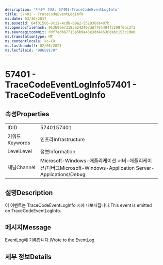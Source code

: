 ```yaml
---
description: '자세한 정보: 57401-TraceCodeEventLogInfo'
title: 57401 - TraceCodeEventLogInfo
ms.date: 03/30/2017
ms.assetid: 64f01506-0c11-4cdb-b9a2-552938da487b
ms.openlocfilehash: 91269ee73183e242407ddf70a404f3298f0bc3f3
ms.sourcegitcommit: ddf7edb67715a5b9a45e3dd44536dabc153c1de0
ms.translationtype: MT
ms.contentlocale: ko-KR
ms.lasthandoff: 02/06/2021
ms.locfileid: "99669178"
---
```

# <a name="57401---tracecodeeventloginfo"></a><span data-ttu-id="451dc-103">57401 - TraceCodeEventLogInfo</span><span class="sxs-lookup"><span data-stu-id="451dc-103">57401 - TraceCodeEventLogInfo</span></span>

## <a name="properties"></a><span data-ttu-id="451dc-104">속성</span><span class="sxs-lookup"><span data-stu-id="451dc-104">Properties</span></span>  
  
|||  
|-|-|  
|<span data-ttu-id="451dc-105">ID</span><span class="sxs-lookup"><span data-stu-id="451dc-105">ID</span></span>|<span data-ttu-id="451dc-106">57401</span><span class="sxs-lookup"><span data-stu-id="451dc-106">57401</span></span>|  
|<span data-ttu-id="451dc-107">키워드</span><span class="sxs-lookup"><span data-stu-id="451dc-107">Keywords</span></span>|<span data-ttu-id="451dc-108">인프라</span><span class="sxs-lookup"><span data-stu-id="451dc-108">Infrastructure</span></span>|  
|<span data-ttu-id="451dc-109">Level</span><span class="sxs-lookup"><span data-stu-id="451dc-109">Level</span></span>|<span data-ttu-id="451dc-110">정보</span><span class="sxs-lookup"><span data-stu-id="451dc-110">Information</span></span>|  
|<span data-ttu-id="451dc-111">채널</span><span class="sxs-lookup"><span data-stu-id="451dc-111">Channel</span></span>|<span data-ttu-id="451dc-112">Microsoft-Windows-애플리케이션 서버-애플리케이션/디버그</span><span class="sxs-lookup"><span data-stu-id="451dc-112">Microsoft-Windows-Application Server-Applications/Debug</span></span>|  
  
## <a name="description"></a><span data-ttu-id="451dc-113">설명</span><span class="sxs-lookup"><span data-stu-id="451dc-113">Description</span></span>  

 <span data-ttu-id="451dc-114">이 이벤트는 TraceCodeEventLogInfo 시에 내보내집니다.</span><span class="sxs-lookup"><span data-stu-id="451dc-114">This event is emitted on TraceCodeEventLogInfo.</span></span>  
  
## <a name="message"></a><span data-ttu-id="451dc-115">메시지</span><span class="sxs-lookup"><span data-stu-id="451dc-115">Message</span></span>  

 <span data-ttu-id="451dc-116">EventLog에 기록합니다.</span><span class="sxs-lookup"><span data-stu-id="451dc-116">Wrote to the EventLog.</span></span>  
  
## <a name="details"></a><span data-ttu-id="451dc-117">세부 정보</span><span class="sxs-lookup"><span data-stu-id="451dc-117">Details</span></span>
